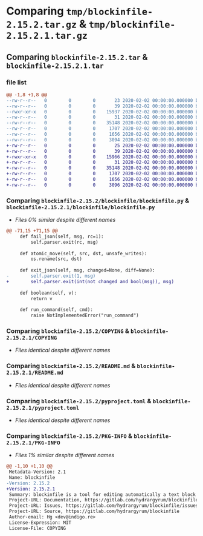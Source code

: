 # Comparing `tmp/blockinfile-2.15.2.tar.gz` & `tmp/blockinfile-2.15.2.1.tar.gz`

## Comparing `blockinfile-2.15.2.tar` & `blockinfile-2.15.2.1.tar`

### file list

```diff
@@ -1,8 +1,8 @@
--rw-r--r--   0        0        0       23 2020-02-02 00:00:00.000000 blockinfile-2.15.2/blockinfile/__init__.py
--rw-r--r--   0        0        0       39 2020-02-02 00:00:00.000000 blockinfile-2.15.2/blockinfile/__main__.py
--rwxr-xr-x   0        0        0    15937 2020-02-02 00:00:00.000000 blockinfile-2.15.2/blockinfile/blockinfile.py
--rw-r--r--   0        0        0       31 2020-02-02 00:00:00.000000 blockinfile-2.15.2/.gitignore
--rw-r--r--   0        0        0    35148 2020-02-02 00:00:00.000000 blockinfile-2.15.2/COPYING
--rw-r--r--   0        0        0     1707 2020-02-02 00:00:00.000000 blockinfile-2.15.2/README.md
--rw-r--r--   0        0        0     1656 2020-02-02 00:00:00.000000 blockinfile-2.15.2/pyproject.toml
--rw-r--r--   0        0        0     3094 2020-02-02 00:00:00.000000 blockinfile-2.15.2/PKG-INFO
+-rw-r--r--   0        0        0       25 2020-02-02 00:00:00.000000 blockinfile-2.15.2.1/blockinfile/__init__.py
+-rw-r--r--   0        0        0       39 2020-02-02 00:00:00.000000 blockinfile-2.15.2.1/blockinfile/__main__.py
+-rwxr-xr-x   0        0        0    15966 2020-02-02 00:00:00.000000 blockinfile-2.15.2.1/blockinfile/blockinfile.py
+-rw-r--r--   0        0        0       31 2020-02-02 00:00:00.000000 blockinfile-2.15.2.1/.gitignore
+-rw-r--r--   0        0        0    35148 2020-02-02 00:00:00.000000 blockinfile-2.15.2.1/COPYING
+-rw-r--r--   0        0        0     1707 2020-02-02 00:00:00.000000 blockinfile-2.15.2.1/README.md
+-rw-r--r--   0        0        0     1656 2020-02-02 00:00:00.000000 blockinfile-2.15.2.1/pyproject.toml
+-rw-r--r--   0        0        0     3096 2020-02-02 00:00:00.000000 blockinfile-2.15.2.1/PKG-INFO
```

### Comparing `blockinfile-2.15.2/blockinfile/blockinfile.py` & `blockinfile-2.15.2.1/blockinfile/blockinfile.py`

 * *Files 0% similar despite different names*

```diff
@@ -71,15 +71,15 @@
     def fail_json(self, msg, rc=1):
         self.parser.exit(rc, msg)
 
     def atomic_move(self, src, dst, unsafe_writes):
         os.rename(src, dst)
 
     def exit_json(self, msg, changed=None, diff=None):
-        self.parser.exit(1, msg)
+        self.parser.exit(int(not changed and bool(msg)), msg)
 
     def boolean(self, v):
         return v
 
     def run_command(self, cmd):
         raise NotImplementedError("run_command")
```

### Comparing `blockinfile-2.15.2/COPYING` & `blockinfile-2.15.2.1/COPYING`

 * *Files identical despite different names*

### Comparing `blockinfile-2.15.2/README.md` & `blockinfile-2.15.2.1/README.md`

 * *Files identical despite different names*

### Comparing `blockinfile-2.15.2/pyproject.toml` & `blockinfile-2.15.2.1/pyproject.toml`

 * *Files identical despite different names*

### Comparing `blockinfile-2.15.2/PKG-INFO` & `blockinfile-2.15.2.1/PKG-INFO`

 * *Files 1% similar despite different names*

```diff
@@ -1,10 +1,10 @@
 Metadata-Version: 2.1
 Name: blockinfile
-Version: 2.15.2
+Version: 2.15.2.1
 Summary: blockinfile is a tool for editing automatically a text block surrounded by marker lines
 Project-URL: Documentation, https://gitlab.com/hydrargyrum/blockinfile
 Project-URL: Issues, https://gitlab.com/hydrargyrum/blockinfile/issues
 Project-URL: Source, https://gitlab.com/hydrargyrum/blockinfile
 Author-email: Hg <dev@indigo.re>
 License-Expression: MIT
 License-File: COPYING
```

